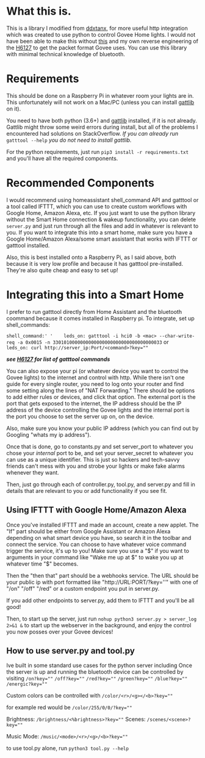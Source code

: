 # What this is.
This is a library I modified from [ddxtanx](https://github.com/ddxtanx/GoveeAPI), for more useful http integration which was created to use python to control Govee Home lights. I would not have been able to make this without [this](https://github.com/egold555/Govee-H6113-Reverse-Engineering) and my own reverse engineering of the [H6127](https://github.com/BeauJBurroughs/Govee-H6127-Reverse-Engineering) to get the packet format Govee uses. You can use this library with minimal technical knowledge of bluetooth.

# Requirements
This should be done on a Raspberry Pi in whatever room your lights are in. This unfortunately will not work on a Mac/PC (unless you can install [gattlib](https://github.com/labapart/gattlib) on it).

You need to have both python (3.6+) and [gattlib](https://github.com/labapart/gattlib) installed, if it is not already. Gattlib might throw some weird errors during install, but all of the problems I encountered had solutions on StackOverflow. *If you can already run* `gatttool --help` *you do not need to install gattlib.*

For the python requirements, just run
`pip3 install -r requirements.txt`
and you'll have all the required components.

# Recommended Components
I would recommend using homeassistant shell_command API and gatttool or a tool called IFTTT, which you can use to create custom workflows with Google Home, Amazon Alexa, etc. If you just want to use the python library without the Smart Home connection & wakeup functionality, you can delete `server.py` and just run through all the files and add in whatever is relevant to you. If you want to integrate this into a smart home, make sure you have a Google Home/Amazon Alexa/some smart assistant that works with IFTTT or gatttool installed.

Also, this is best installed onto a Raspberry Pi, as I said above, both because it is very low profile and because it has gatttool pre-installed. They're also quite cheap and easy to set up!

# Integrating this into a Smart Home
I prefer to run gatttool directly from Home Assistant and the bluetooth coommand because it comes installed in Raspberry pi.
To integrate, set up shell_commands:

`shell_command:'
'    leds_on: gatttool -i hci0 -b <mac> --char-write-req -a 0x0015 -n 3301010000000000000000000000000000000033`
or
`    leds_on: curl http://server_ip:Port/<command>?key=""`

***see [H6127](https://github.com/BeauJBurroughs/Govee-H6127-Reverse-Engineering) for list of gatttool commands***

You can also expose your pi (or whatever device you want to control the Govee lights) to the internet and control with http. While there isn't one guide for every single router, you need to log onto your router and find some setting along the lines of "NAT Forwarding." There should be options to add either rules or devices, and click that option.
The external port is the port that gets exposed to the internet, the IP address should be the IP address of the device controlling the Govee lights and the internal port is the port you choose to set the server up on, on the device.

Also, make sure you know your public IP address (which you can find out by Googling "whats my ip address").

Once that is done, go to constants.py and set server_port to whatever you chose your *internal* port to be, and set your server_secret to whatever you can use as a unique identifier. This is just so hackers and tech-savvy friends can't mess with you and strobe your lights or make fake alarms whenever they want.

Then, just go through each of controller.py, tool.py, and server.py and fill in details that are relevant to you or add functionality if you see fit.

## Using IFTTT with Google Home/Amazon Alexa
Once you've installed IFTTT and made an account, create a new applet. The "If" part should be either from Google Assistant or Amazon Alexa depending on what smart device you have, so search it in the toolbar and connect the service. You can choose to have whatever voice command trigger the service, it's up to you! Make sure you use a "$" if you want to arguments in your command like "Wake me up at $" to wake you up at whatever time "$" becomes.

Then the "then that" part should be a webhooks service. The URL should be your public ip with port formatted like "http://URL:PORT/<command>?key=''" with one of "/on" "/off" "/red" or a custom endpoint you put in server.py.

If you add other endpoints to server.py, add them to IFTTT and you'll be all good!

Then, to start up the server, just run `nohup python3 server.py > server_log 2>&1 &` to start up the webserver in the background, and enjoy the control you now posses over your Govee devices!

## How to use server.py and tool.py
Ive built in some standard use cases for the python server including
Once the server is up and running the bluetooth device can be controlled by visiting 
`/on?key=""`
`/off?key=""`
`/red?key=""`
`/green?key=""`
`/blue?key=""`
`/energic?key=""`


Custom colors can be controlled with
`/color/<r>/<g></<b>?key=""`

for example red would be
`/color/255/0/0/?key=""`

Brightness:
`/brightness/<%brightness>?key=""`
Scenes:
`/scenes/<scene>?key=""`

Music Mode:
`/music/<mode>/<r>/<g>/<b>?key=""`

to use tool.py alone, run 
`python3 tool.py --help`
